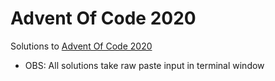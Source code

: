 # Advent Of Code 2020
Solutions to [Advent Of Code 2020](https://www.adventofcode.com/)


- OBS: All solutions take raw paste input in terminal window
